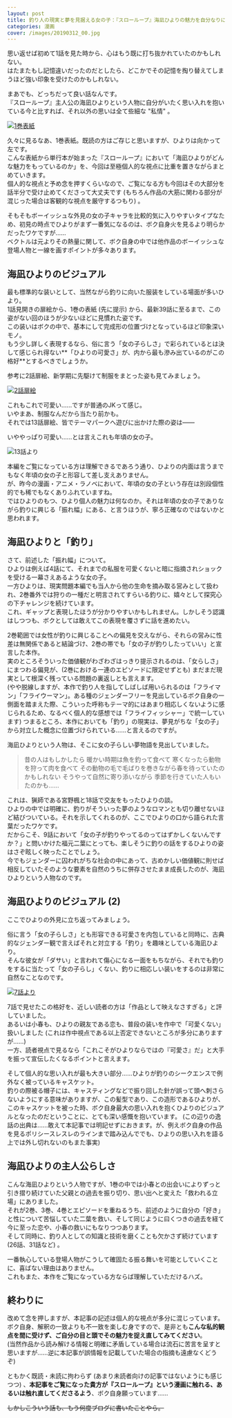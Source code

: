 ```yaml
---
layout: post
title: 釣り人の現実と夢を見据える女の子：『スローループ』海凪ひよりの魅力を自分なりに見つめてみる
categories: 漫画
cover: /images/20190312_00.jpg
---
```


思い返せば初めて1話を見た時から、心はもう既に打ち抜かれていたのかもしれない。  
はたまたもし記憶違いだったのだとしたら、どこかでその記憶を掏り替えてしまうほど強い印象を受けたのかもしれない。

まあでも、どっちだって良い話なんです。  
『スローループ』主人公の海凪ひよりという人物に自分がいたく思い入れを抱いている今と比すれば、それ以外の思いは全て些細な "私情" 。

[![1巻表紙](/images/20190312_00.jpg "1巻表紙、左が海凪ひより")][QTD0]

久々に見るなあ、1巻表紙。既読の方はご存じと思いますが、ひよりは向かって左です。  
こんな表紙から単行本が始まった『スローループ』において「海凪ひよりがどんな魅力をもっているのか」を、今回は至極個人的な視点に比重を置きながらまとめていきます。  
個人的な視点と予め念を押すくらいなので、ご覧になる方も今回はその大部分を話半分で受け止めてくださって大丈夫です (もちろん作品の大筋に関わる部分が混じった場合は客観的な視点を厳守するつもり) 。

そもそもボーイッシュな外見の女の子キャラを比較的気に入りやすいタイプなため、初見の時点でひよりがまず一番気になるのは、ボク自身火を見るより明らかだったワケですが……  
ベクトルは元よりその熱量に関して、ボク自身の中では他作品のボーイッシュな登場人物と一線を画すポイントが多々あります。

## 海凪ひよりのビジュアル

最も標準的な装いとして、当然ながら釣りに向いた服装をしている場面が多いひより。  
1話見開きの扉絵から、1巻の表紙 (先に提示) から、最新39話に至るまで、この姿がない回のほうが少ないほどに見慣れた姿です。  
この装いはボクの中で、基本にして完成形の位置づけとなっているほど印象深いモノ。  
もう少し詳しく表現するなら、俗に言う「女の子らしさ」で彩られているとは決して感じられ得ない**「ひよりの可愛さ」が、内から最も滲み出ているのがこの格好**とするべきでしょうか。

参考に2話扉絵、新学期に先駆けて制服をまとった姿も見てみましょう。

[![2話扉絵](/images/20211122_01.jpg "2話より、ひよりと小春の制服姿")][QTD1]

これもこれで可愛い……ですが普通のJKって感じ。  
いやまあ、制服なんだから当たり前かも。  
それでは13話扉絵、皆でテーマパークへ遊びに出かけた際の姿は——

いややっぱり可愛い……とは言えこれも年頃の女の子。

![13話より](/images/20211122_02.jpg "13話より、3人の私服姿を描いた個人的ベストショット")

本編をご覧になっている方は理解できるであろう通り、ひよりの内面は言うまでもなく年頃の女の子と形容して差し支えありません。  
が、昨今の漫画・アニメ・ラノベにおいて、年頃の女の子という存在は別段個性的でも稀でもなくありふれていますね。  
ではひよりのもつ、ひより個人の魅力は何なのか。それは年頃の女の子でありながら釣りに興じる「振れ幅」にある、と言うほうが、寧ろ正確なのではないかと思われます。  

## 海凪ひよりと「釣り」

さて、前述した「振れ幅」について。  
ひよりは例えば4話にて、それまでの私服を可愛くないと暗に指摘されショックを受ける一幕さえあるような女の子。  
一方ひよりは、現実問題本編でも当人から他の生命を摘み取る営みとして扱われ、2巻番外では狩りの一種だと明言されてすらいる釣りに、嬉々として探究心の下チャレンジを続けています。  
これ、ギャップと表現したほうが分かりやすいかもしれません。しかしそう認識はしつつも、ボクとしては敢えてこの表現を覆さずに話を進めたい。

2巻範囲では女性が釣りに興じることへの偏見を交えながら、それらの営みに性差は無関係であると結論づけ、2巻の帯でも「女の子が釣りしたっていい」と宣言した本作。  
実のところそういった価値観がわざわざはっきり提示されるのは、「女らしさ」にまつわる偏見が、(2巻における一連のエピソードに限定せずとも) まだまだ現実として根深く残っている問題の裏返しとも言えます。  
(やや脱線しますが、本作で釣り人を指してしばしば用いられるのは「フライマン」「フライウーマン」。ある種のジェンダーフリーを見出しているボク自身の一側面を踏まえた際、こういった呼称もテーマ的にはあまり相応しくないように感じられるため、なるべく個人的な感想では「フライフィッシャー」で統一しています)
つまるところ、本作においても「釣り」の現実は、夢見がちな「女の子」から対立した概念に位置づけられている……と言えるのですが。

海凪ひよりという人物は、そこに女の子らしい夢物語を見出していました。  

> 昔の人はもしかしたら 暖かい時期は魚を釣って食べて 寒くなったら動物を狩って肉を食べて その動物の毛で毛ばりを巻きながら春を待っていたのかもしれない そうやって自然に寄り添いながら 季節を行きていた人もいたのかも……

これは、猟師である宮野楓と18話で交友をもったひよりの談。  
ひよりの中では明確に、釣りがそういった夢のようなロマンとも切り離せないほど結びついている。それを示してくれるのが、ここでひよりの口から語られた言葉だったワケです。  
だからこそ、9話において「女の子が釣りやってるのってはずかしくないんですか？」と問いかけた福元二葉にとっても、楽しそうに釣りの話をするひよりの姿はさぞ眩しく映ったことでしょう。  
今でもジェンダーに囚われがちな社会の中にあって、古めかしい価値観に則せば相反していたそのような要素を自然のうちに併存させたまま成長したのが、海凪ひよりという人物なのです。

## 海凪ひよりのビジュアル (2)

ここでひよりの外見に立ち返ってみましょう。

俗に言う「女の子らしさ」とも形容できる可愛さを内包していると同時に、古典的なジェンダー観で言えばそれと対立する「釣り」を趣味としている海凪ひより。  
そんな彼女が「ダサい」と言われて傷心になる一面をもちながら、それでも釣りをするに当たって「女の子らし」くない、釣りに相応しい装いをするのは非常に自然なことなのです。

[![7話より](/images/20211122_03.jpg "7話より、右にドンッと構えるひより")][QTD3]

7話で見せたこの格好を、近しい読者の方は「作品として映えなさすぎる」と評していました。  
あるいは小春も、ひよりの親友である恋も、普段の装いを作中で「可愛くない」扱いしました (これは作中視点である以上否定できないところが多分にありますが……)  
一方、読者視点で見るなら「これこそがひよりならではの『可愛さ』だ」と大手を振って宣伝したくなるポイントと言えます。

そして個人的な思い入れが最も大きい部分……ひよりが釣りのシークエンスで例外なく被っているキャスケット。  
釣りの際被る帽子には、キャスティングなどで振り回した針が誤って頭へ刺さらないようにする意味がありますが、この髪型であり、この造形であるひよりが、このキャスケットを被った時、ボク自身最大の思い入れを抱くひよりのビジュアルとなったのだということに、とても深い感慨を抱いています。
(この辺りの逸話の出典は……敢えて本記事では明記せずにおきます。が、例えボク自身の作品を見るポリシースレスレのラインまで踏み込んででも、ひよりの思い入れを語る上では外し切れないのもまた事実)

## 海凪ひよりの主人公らしさ

こんな海凪ひよりという人物ですが、1巻の中では小春との出会いによりずっと引き摺り続けていた父親との過去を振り切り、思い出へと変えた「救われる立場」にありました。  
それが2巻、3巻、4巻とエピソードを重ねるうち、前述のように自分の「好き」と性について苦悩していた二葉を救い、そして同じように曰くつきの過去を経て今に至った恋や、小春の救いにもなりつつあります。  
そして同時に、釣り人としての知識と技術を磨くことも欠かさず続けています (26話、31話など) 。

一番執心している登場人物がこうして確固たる振る舞いを可能としていくことに、喜ばない理由はありません。  
これもまた、本作をご覧になっている方ならば理解していただけるハズ。

## 終わりに

改めて念を押しますが、本記事の記述は個人的な視点が多分に混じっています。  
ボク自身、解釈の一致よりも不一致を楽しむ身ですので、是非とも**こんな私的観点を間に受けず、ご自分の目と頭でその魅力を捉え直してみてください**。  
(当然作品から読み解ける情報と明確に矛盾している場合は流石に苦言を呈すと思いますが……逆に本記事が誤情報を記載していた場合の指摘も遠慮なくどうぞ)  

ともかく既読・未読に拘わらず (あまり未読者向けの記事ではないようにも感じつつ) 、**本記事をご覧になった貴方が『スローループ』という漫画に触れる、あるいは触れ直してくださるよう**、ボク自身願っています……

~~しかしこういう話も、もう何度ブログに書いたことやら。~~

[QTD0]: https://twitter.com/mangatimekirara/status/1098512254159343616
[QTD1]: https://twitter.com/mangatimekirara/status/1043347532745560064
[QTD3]: https://twitter.com/mangatimekirara/status/1099175305858568193
